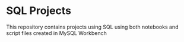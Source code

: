 # SQL Projects

This repository contains projects using SQL using both notebooks and script files created in MySQL Workbench
